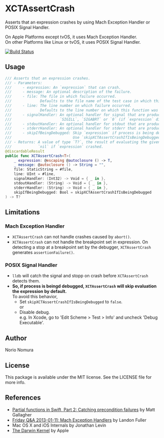 # XCTAssertCrash
Asserts that an expression crashes by using Mach Exception Handler or POSIX Signal Handler.

On Apple Platforms except tvOS, it uses Mach Exception Handler.  
On other Platforms like Linux or tvOS, it uses POSIX Signal Handler. 

[![Build Status](https://dev.azure.com/norio-nomura/XCTAssertCrash/_apis/build/status/norio-nomura.XCTAssertCrash?branchName=master)](https://dev.azure.com/norio-nomura/XCTAssertCrash/_build/latest?definitionId=8&branchName=master)

## Usage

```swift
/// Asserts that an expression crashes.
/// - Parameters:
///     - expression: An `expression` that can crash.
///     - message: An optional description of the failure.
///     - file: The file in which failure occurred.
///             Defaults to the file name of the test case in which this function was called.
///     - line: The line number on which failure occurred.
///             Defaults to the line number on which this function was called.
///     - signalHandler: An optional handler for signal that are produced by `expression`.
///                      `SIGILL`, `SIGABRT` or `0` (if `expression` did not crash)
///     - stdoutHandler: An optional handler for stdout that are produced by `expression`.
///     - stderrHandler: An optional handler for stderr that are produced by `expression`.
///     - skipIfBeingDebugged: Skip `expression` if process is being debugged.
///                            Use `skipXCTAssertCrashIfIsBeingDebugged` as default.
/// - Returns: A value of type `T?`, the result of evaluating the given `expression`.
///            `nil` if `expression` crashed.
@discardableResult
public func XCTAssertCrash<T>(
    _ expression: @escaping @autoclosure () -> T,
    _ message: @autoclosure () -> String = "",
    file: StaticString = #file,
    line: UInt = #line,
    signalHandler: (Int32) -> Void = { _ in },
    stdoutHandler: (String) -> Void = { _ in },
    stderrHandler: (String) -> Void = { _ in },
    skipIfBeingDebugged: Bool = skipXCTAssertCrashIfIsBeingDebugged
) -> T?
```

## Limitations

### Mach Exception Handler
- `XCTAssertCrash` can not handle crashes caused by `abort()`.
- `XCTAssertCrash` can not handle the breakpoint set in expression. On detecting a stop at a breakpoint set by the debugger, `XCTAssertCrash` generates `assertionFailure()`.

### POSIX Signal Handler
-  `lldb` will catch the signal and stopp on crash before `XCTAssertCrash` detects them.
- **So, if process is beingd debugged, `XCTAssertCrash` will skip evaluation the expression by default.**  
    To avoid this behavior,
    - Set `skipXCTAssertCrashIfIsBeingDebugged` to `false`.  
    or  
    - Disable debug.  
        e.g. In Xcode, go to 'Edit Scheme > Test > Info' and uncheck 'Debug Executable'.


## Author

Norio Nomura

## License

This package is available under the MIT license. See the LICENSE file for more info.

## References
- [Partial functions in Swift, Part 2: Catching precondition failures](http://www.cocoawithlove.com/blog/2016/02/02/partial-functions-part-two-catching-precondition-failures.html) by Matt Gallagher
- [Friday Q&A 2013-01-11: Mach Exception Handlers](https://www.mikeash.com/pyblog/friday-qa-2013-01-11-mach-exception-handlers.html) by Landon Fuller
- Mac OS X and iOS Internals by Jonathan Levin
- [The Darwin Kernel](https://github.com/apple/darwin-xnu) by Apple
